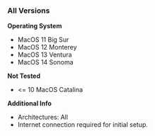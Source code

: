 ### All Versions

**Operating System**
* MacOS 11 Big Sur
* MacOS 12 Monterey
* MacOS 13 Ventura
* MacOS 14 Sonoma

**Not Tested**
* <= 10 MacOS Catalina

**Additional Info**
- Architectures: All
- Internet connection required for initial setup.

